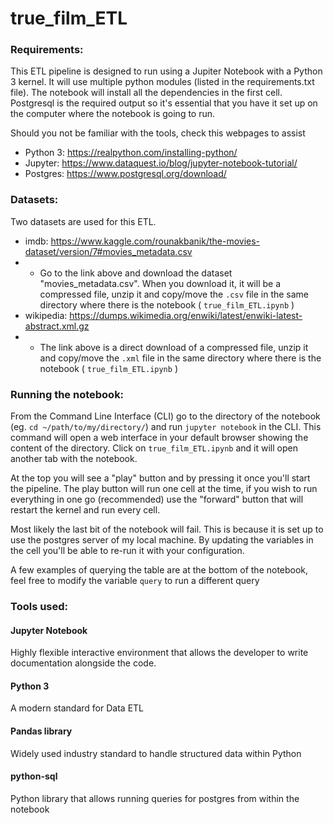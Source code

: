 # true_film_ETL
### Requirements:
This ETL pipeline is designed to run using a Jupiter Notebook with a Python 3 kernel.
It will use multiple python modules (listed in the requirements.txt file). The notebook will install all the dependencies in the first cell.
Postgresql is the required output so it's essential that you have it set up on the computer where the notebook is going to run.

Should you not be familiar with the tools, check this webpages to assist
- Python 3: https://realpython.com/installing-python/
- Jupyter: https://www.dataquest.io/blog/jupyter-notebook-tutorial/
- Postgres: https://www.postgresql.org/download/

### Datasets:
Two datasets are used for this ETL.
- imdb: https://www.kaggle.com/rounakbanik/the-movies-dataset/version/7#movies_metadata.csv
- - Go to the link above and download the dataset "movies_metadata.csv". When you download it, it will be a compressed file, unzip it and copy/move the `.csv` file in the same directory where there is the notebook ( `true_film_ETL.ipynb` )
- wikipedia: https://dumps.wikimedia.org/enwiki/latest/enwiki-latest-abstract.xml.gz
- - The link above is a direct download of a compressed file, unzip it and copy/move the `.xml` file in the same directory where there is the notebook ( `true_film_ETL.ipynb` )

### Running the notebook:
From the Command Line Interface (CLI) go to the directory of the notebook (eg. `cd ~/path/to/my/directory/`) and run `jupyter notebook` in the CLI.
This command will open a web interface in your default browser showing the content of the directory. Click on `true_film_ETL.ipynb` and it will open another tab with the notebook.

At the top you will see a "play" button and by pressing it once you'll start the pipeline. The play button will run one cell at the time, if you wish to run everything in one go (recommended) use the "forward" button that will restart the kernel and run every cell.

Most likely the last bit of the notebook will fail. This is because it is set up to use the postgres server of my local machine. By updating the variables in the cell you'll be able to re-run it with your configuration.

A few examples of querying the table are at the bottom of the notebook, feel free to modify the variable `query` to run a different query


### Tools used:
#### Jupyter Notebook
Highly flexible interactive environment that allows the developer to write documentation alongside the code.
#### Python 3
A modern standard for Data ETL
#### Pandas library
Widely used industry standard to handle structured data within Python
#### python-sql
Python library that allows running queries for postgres from within the notebook
